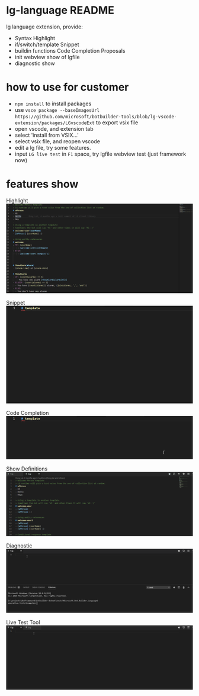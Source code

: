 # lg-language README

lg language extension, provide:
- Syntax Highlight
- if/switch/template Snippet
- buildin functions Code Completion Proposals
- init webview show of lgfile
- diagnostic show

# how to use for customer
- `npm install` to install packages
- use `vsce package --baseImagesUrl https://github.com/microsoft/botbuilder-tools/blob/lg-vscode-extension/packages/LGvscodeExt` to export vsix file
- open vscode, and extension tab
- select 'install from VSIX...'
- select vsix file, and reopen vscode
- edit a lg file, try some features.
- input `LG live test` in `F1` space, try lgfile webview test (just framework now)

# features show
Highlight
![highlight](./images/Highlight.png)

Snippet
![Snippet](./images/Snippets.gif)

Code Completion
![CodeCompletion](./images/CodeCompletion.gif)

Show Definitions
![ShowDefinitions](./images/ShowDefinitions.gif)

Diagnostic
![Diagnostic](./images/Diagnostic.gif)

Live Test Tool
![TestTool](./images/TestTool.gif)